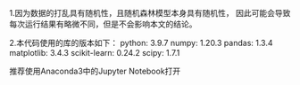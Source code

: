 1.因为数据的打乱具有随机性，且随机森林模型本身具有随机性，
因此可能会导致每次运行结果有略微不同，但是不会影响本文的结论。

2.本代码使用的库的版本如下：
python: 3.9.7
numpy: 1.20.3
pandas: 1.3.4
matplotlib: 3.4.3
scikit-learn: 0.24.2
scipy: 1.7.1

推荐使用Anaconda3中的Jupyter Notebook打开
